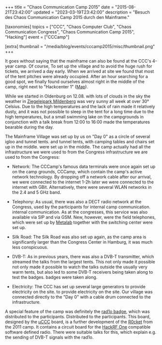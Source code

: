 +++
title = "Chaos Communication Camp 2015"
date = "2015-08-21T23:42:00"
updated = "2023-03-19T23:42:00"
description = "Besuch des Chaos Communication Camp 2015 durch den Mainframe."

[taxonomies]
topics = ["CCC", "Chaos Computer Club", "Chaos Communication Congress", "Chaos Communication Camp 2015", "Hacking"]
event = ["CCCamp"]

[extra]
thumbnail = "/media/blog/events/cccamp2015/misc/thumbnail.png"
+++

It goes without saying that the mainframe can also be found at the CCC's 4-year camp. Of course, To set up the village
and to avoid the huge rush for tickets, we arrived a day early. When we arrived at site we found that most of the tent
pitches were already occupied. After an hour searching for a good spot, we finally found ourselves almost right in the
middle of the camp, right next to "Hackcenter 1" ([Map](/media/blog/events/cccamp2015/misc/map.pdf)).

While we started in Oldenburg on 12.08. with lots of clouds in the sky
the weather in [Ziegeleipark Mildenberg](http://www.ziegeleipark.de/) was very sunny all week at over 30°
Celsius. Due to the high temperatures and the lack of rain made it relatively dusty, and it was not possible to sleep in
the tent for a long time due to the high temperatures, but
a small swimming lake on the campgrounds in conjunction with a talk break from
12:00 to 16:00 made the temperatures bearable during the day.

The Mainframe Village was set up by us on "Day 0" as a circle of several igloo and tunnel tents.
and tunnel tents, with camping tables and chairs set up in the middle.
were set up in the middle. The camp actually had all the infrastructure we were used to from the Congress
infrastructure we are used to from the Congress:

* Network: The CCCamp's famous data terminals were once again set up on the camp grounds, CCCamp, which contain the
  camp's active network technology. By dropping off a network cable after our arrival, we were connected to the internet
  1-2h later we were connected to the internet with GBit. Alternatively, there were several WLAN networks in the 2.4 and
  5 GHz band.

* Telephony: As usual, there was also a DECT radio network at the Congress, used by the participants for internal camp
  communication. internal communication. As at the congresses, this service was also available via SIP and via GSM. New,
  however, were the field telephones, which were set up by [Metalab](https://metalab.at/) together with the switching
  center were set up.

* Silk Road: The Silk Road was also set up again, as the camp area is significantly larger than the Congress Center
  in Hamburg, it was much less conspicuous.

* DVB-T: As in previous years, there was also a DVB-T transmitter, which streamed the talks from the largest tents. This
  not only made it possible not only made it possible to watch the talks outside the usually very warm
  tents, but also led to some DVB-T receivers being taken along to test the badges. badges were taken along.

* Electricity: The CCC has set up several large generators to provide electricity on the site.
  to provide electricity on the site. Our village was connected directly to the
  "Day 0" with a cable drum connected to the infrastructure.

A special feature of the camp was definitely the [rad1o badge](https://github.com/rad1o), which was distributed to the
participants. Distributed to the participants. This board, designed by the [µCCC](https://muc.ccc.de) board, is a
further development of the [R0cket](https://web.archive.org/web/20160205053603/https://www.r0ket.de/) from the 2011 camp. It contains a circuit board for
the [HackRF One](https://greatscottgadgets.com/hackrf/) compatible software defined radio. There were suitable talks for
this, which explain e.g. the sending of DVB-T signals with the rad1o.

[//]: # (TODO: Add and link to image gallery)
